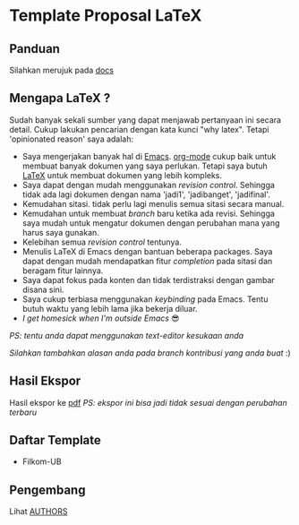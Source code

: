 # Template Proposal LaTeX

## Panduan

Silahkan merujuk pada [docs](docs/)

## Mengapa LaTeX ?

Sudah banyak sekali sumber yang dapat menjawab pertanyaan ini secara
detail. Cukup lakukan pencarian dengan kata kunci "why latex". Tetapi
'opinionated reason' saya adalah:

- Saya mengerjakan banyak hal di
  [Emacs](https://www.gnu.org/software/emacs/). [org-mode](http://orgmode.org/)
  cukup baik untuk membuat banyak dokumen yang saya perlukan. Tetapi
  saya butuh [LaTeX](https://www.latex-project.org/) untuk membuat
  dokumen yang lebih kompleks.
- Saya dapat dengan mudah menggunakan *revision control*. Sehingga
  tidak ada lagi dokumen dengan nama 'jadi1', 'jadibanget',
  'jadifinal'.
- Kemudahan sitasi. tidak perlu lagi menulis semua sitasi secara manual.
- Kemudahan untuk membuat *branch* baru ketika ada revisi. Sehingga
  saya mudah untuk mengatur dokumen dengan perubahan mana yang
  harus saya gunakan.
- Kelebihan semua *revision control* tentunya.
- Menulis LaTeX di Emacs dengan bantuan beberapa packages. Saya
  dapat dengan mudah mendapatkan fitur *completion* pada sitasi dan
  beragam fitur lainnya.
- Saya dapat fokus pada konten dan tidak terdistraksi dengan gambar
  disana sini.
- Saya cukup terbiasa menggunakan *keybinding* pada Emacs. Tentu butuh
  waktu yang lebih lama jika bekerja diluar.
- *I get homesick when I'm outside Emacs* &#x1f60e;

*PS: tentu anda dapat menggunakan text-editor kesukaan anda*

*Silahkan tambahkan alasan anda pada branch kontribusi yang anda buat* :)


## Hasil Ekspor

Hasil ekspor ke [pdf](/uploads/b9fce4ce2e77fd8f8ade938f5adc32a3/proposal.pdf)
*PS: ekspor ini bisa jadi tidak sesuai dengan perubahan terbaru*

## Daftar Template

- Filkom-UB


## Pengembang

Lihat [AUTHORS](https://github.com/azzamsa/template-skripsi-id/blob/master/AUTHORS)

